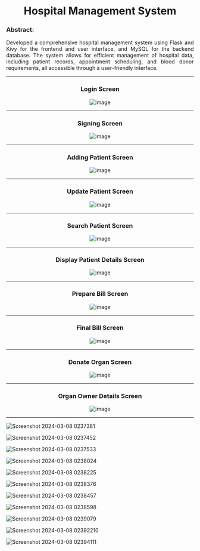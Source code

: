 <h1 align="center">Hospital Management System</h1>

<h3>Abstract:</h3>

<p align="justify">
Developed a comprehensive hospital management system using Flask and Kivy for the frontend and user interface, and MySQL for the backend database. The system allows for efficient management of hospital data, including patient records, appointment scheduling, and blood donor requirements, all accessible through a user-friendly interface.
</p>

---
<h3 align="center">Login Screen</h3>

<p align="center">
  <img src="https://github.com/user-attachments/assets/ccef5317-deee-4f1d-96fb-8ab3771e0fa4" alt="image"/>
</p>

---

<h3 align="center">Signing Screen</h3>

<p align="center">
  <img src="https://github.com/user-attachments/assets/14e36b4b-e66d-4e8d-bd5f-1d0075d2feeb" alt="image"/>
</p>

---
<h3 align="center">Adding Patient Screen</h3>

<p align="center">
  <img src="https://github.com/user-attachments/assets/7cd82b81-8c96-4cd9-a5b8-83601ba7ae4d" alt="image"/>
</p>

---
<h3 align="center">Update Patient Screen</h3>

<p align="center">
  <img src="https://github.com/user-attachments/assets/81d60ed1-b339-4615-80e2-8d093441c230" alt="image"/>
</p>

---
<h3 align="center">Search Patient Screen</h3>

<p align="center">
  <img src="https://github.com/user-attachments/assets/25e28280-4c73-45c4-9b80-3d72657154e9" alt="image"/>
</p>

---
<h3 align="center">Display Patient Details Screen</h3>

<p align="center">
  <img src="https://github.com/user-attachments/assets/25e28280-4c73-45c4-9b80-3d72657154e9" alt="image"/>
</p>

---
<h3 align="center">Prepare Bill Screen</h3>

<p align="center">
  <img src="https://github.com/user-attachments/assets/068dd3cd-d509-4ddc-bb1b-0a46d93ee415" alt="image"/>
</p>

---
<h3 align="center">Final Bill Screen</h3>

<p align="center">
  <img src="https://github.com/user-attachments/assets/02e811a7-8851-4887-a237-a4752c2d3f9a" alt="image"/>
</p>

---
<h3 align="center">Donate Organ Screen</h3>

<p align="center">
  <img src="https://github.com/user-attachments/assets/f69b5800-6cff-460c-a0ce-6b2fedf4202b" alt="image"/>
</p>

---
<h3 align="center">Organ Owner Details Screen</h3>

<p align="center">
  <img src="https://github.com/user-attachments/assets/c3fc1025-44db-4fc0-a9bd-2988b68c72fe" alt="image"/>
</p>

---












































![Screenshot 2024-03-08 023738](https://github.com/user-attachments/assets/ccef5317-deee-4f1d-96fb-8ab3771e0fa4)1




![Screenshot 2024-03-08 023745](https://github.com/user-attachments/assets/14e36b4b-e66d-4e8d-bd5f-1d0075d2feeb)2

![Screenshot 2024-03-08 023753](https://github.com/user-attachments/assets/144083dd-77f4-4c9c-8dfd-8b7a8b2d01ef)3

![Screenshot 2024-03-08 023802](https://github.com/user-attachments/assets/7cd82b81-8c96-4cd9-a5b8-83601ba7ae4d)4

![Screenshot 2024-03-08 023822](https://github.com/user-attachments/assets/81d60ed1-b339-4615-80e2-8d093441c230)5

![Screenshot 2024-03-08 023837](https://github.com/user-attachments/assets/25e28280-4c73-45c4-9b80-3d72657154e9)6

![Screenshot 2024-03-08 023845](https://github.com/user-attachments/assets/321b2fbb-433e-485d-b510-1ebc0380bad7)7

![Screenshot 2024-03-08 023859](https://github.com/user-attachments/assets/068dd3cd-d509-4ddc-bb1b-0a46d93ee415)8

![Screenshot 2024-03-08 023907](https://github.com/user-attachments/assets/02e811a7-8851-4887-a237-a4752c2d3f9a)9

![Screenshot 2024-03-08 023922](https://github.com/user-attachments/assets/f69b5800-6cff-460c-a0ce-6b2fedf4202b)10

![Screenshot 2024-03-08 023941](https://github.com/user-attachments/assets/c3fc1025-44db-4fc0-a9bd-2988b68c72fe)11









